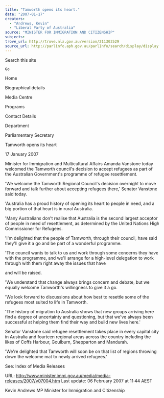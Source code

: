 ```yaml
---
title: "Tamworth opens its heart."
date: "2007-01-17"
creators:
  - "Andrews, Kevin"
  - "Liberal Party of Australia"
source: "MINISTER FOR IMMIGRATION AND CITIZENSHIP"
subjects:
trove_url: http://trove.nla.gov.au/version/211302529
source_url: http://parlinfo.aph.gov.au/parlInfo/search/display/display.w3p;query=Id%3A%22media/pressrel/DX5M6%22
---
```


 Search this site  

    Go

 Home

 Biographical details 

 Media Centre 

 Programs 

 Contact Details 

 Department 

 Parliamentary Secretary 

 Tamworth opens its heart 

 17 January 2007 

 Minister for Immigration and Multicultural Affairs Amanda Vanstone  today welcomed the Tamworth council's decision to accept refugees  as part of the Australian Government's programme of refugee  resettlement. 

 'We welcome the Tamworth Regional Council's decision overnight to  move forward and talk further about accepting refugees there,'  Senator Vanstone said today. 

 'Australia has a proud history of opening its heart to people in need,  and a big portion of that heart is in rural Australia. 

 'Many Australians don't realise that Australia is the second largest  acceptor of people in need of resettlement, as determined by the  United Nations High Commissioner for Refugees. 

 'I'm delighted that the people of Tamworth, through their council,  have said they'll give it a go and be part of a wonderful programme. 

 'The council wants to talk to us and work through some concerns  they have with the programme, and we'll arrange for a high-level  delegation to work through with them right away the issues that have 

 and will be raised. 

 'We understand that change always brings concern and debate, but  we equally welcome Tamworth's willingness to give it a go. 

 'We look forward to discussions about how best to resettle some of  the refugees most suited to life in Tamworth. 

 'The history of migration to Australia shows that new groups arriving  here find a degree of uncertainty and questioning, but that we've  always been successful at helping them find their way and build new  lives here.' 

 Senator Vanstone said refugee resettlement takes place in every  capital city in Australia and fourteen regional areas across the  country including the likes of Coffs Harbour, Goulburn, Shepparton  and Mandurah.  

 'We're delighted that Tamworth will soon be on that list of regions  throwing down the welcome mat to newly arrived refugees.' 

 See:  Index of Media Releases 

 URL: http://www.minister.immi.gov.au/media/media-releases/2007/v07004.htm   Last update: 06 February 2007 at 11:44 AEST  

 Kevin Andrews MP  Minister for Immigration and Citizenship 

  

